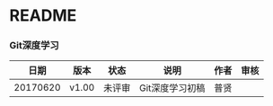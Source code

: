 
# README

### Git深度学习

|   日期   | 版本  |  状态  |         说明         |     作者     | 审核 |
| -------- | ----- | ------ | -------------------- | ------------ | ---- |
| 20170620 | v1.00 | 未评审 |  Git深度学习初稿 | 普贤 |     |
